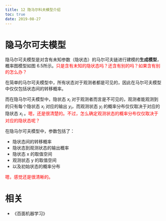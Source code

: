 ```yaml
---
title: 12 隐马尔科夫模型介绍
toc: true
date: 2019-08-27
---
```

# 隐马尔可夫模型

隐马尔可夫模型是对含有未知参数（隐状态）的马尔可夫链进行建模的**生成模型**，概率图模型如图 6.5所示。<span style="color:red;">只是含有未知的隐状态吗？还含有别的吗？如果含有别的怎么办？</span>

在简单的马尔可夫模型中，所有状态对于观测者都是可见的，因此在马尔可夫模型中仅仅包括状态间的转移概率。

而在隐马尔可夫模型中，隐状态 $x_i$ 对于观测者而言是不可见的，观测者能观测到的只有每个隐状态 $x_i$ 对应的输出 $y_i$，而观测状态 $y_i$ 的概率分布仅仅取决于对应的隐状态 $x_i$ 。<span style="color:red;">嗯，还是很清楚的。不过，怎么确定观测状态的概率分布仅仅取决于对应的隐状态呢？</span>

在隐马尔可夫模型中，参数包括了：

- 隐状态间的转移概率
- 隐状态到观测状态的输出概率
- 隐状态 x 的取值空间
- 观测状态 y 的取值空间
- 以及初始状态的概率分布

<span style="color:red;">嗯，感觉还是很清晰的。</span>






# 相关

- 《百面机器学习》
